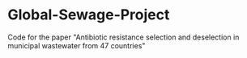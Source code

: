 # Global-Sewage-Project
Code for the paper "Antibiotic resistance selection and deselection in municipal wastewater from 47 countries"
